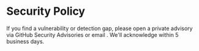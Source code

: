 # Security Policy

If you find a vulnerability or detection gap, please open a private advisory via GitHub Security Advisories or email <add a security contact>. We'll acknowledge within 5 business days.
